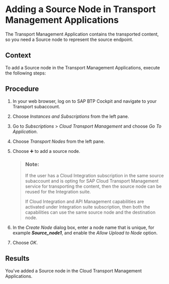 <!-- loiodc24ea24ff4f4f9aa34479acd03241df -->

<link rel="stylesheet" type="text/css" href="../css/sap-icons.css"/>

# Adding a Source Node in Transport Management Applications

The Transport Management Application contains the transported content, so you need a Source node to represent the source endpoint.



<a name="loiodc24ea24ff4f4f9aa34479acd03241df__context_gtc_y43_v4b"/>

## Context

To add a Source node in the Transport Management Applications, execute the following steps:



<a name="loiodc24ea24ff4f4f9aa34479acd03241df__steps_wrf_j44_bpb"/>

## Procedure

1.  In your web browser, log on to SAP BTP Cockpit and navigate to your Transport subaccount.

2.  Choose *Instances and Subscriptions* from the left pane.

3.  Go to *Subscriptions* \> *Cloud Transport Management* and choose *Go To Application*.

4.  Choose *Transport Nodes* from the left pane.

5.  Choose :heavy_plus_sign: to add a source node.

    > ### Note:  
    > If the user has a Cloud Integration subscription in the same source subaccount and is opting for SAP Cloud Transport Management service for transporting the content, then the source node can be reused for the Integration suite.
    > 
    > If Cloud Integration and API Management capabilities are activated under Integration suite subscription, then both the capabilities can use the same source node and the destination node.

6.  In the *Create Node* dialog box, enter a node name that is unique, for example ***Source\_node1***, and enable the *Allow Upload to Node* option.

7.  Choose *OK*.




<a name="loiodc24ea24ff4f4f9aa34479acd03241df__result_qj5_mp4_bpb"/>

## Results

You've added a Source node in the Cloud Transport Management Applications.

